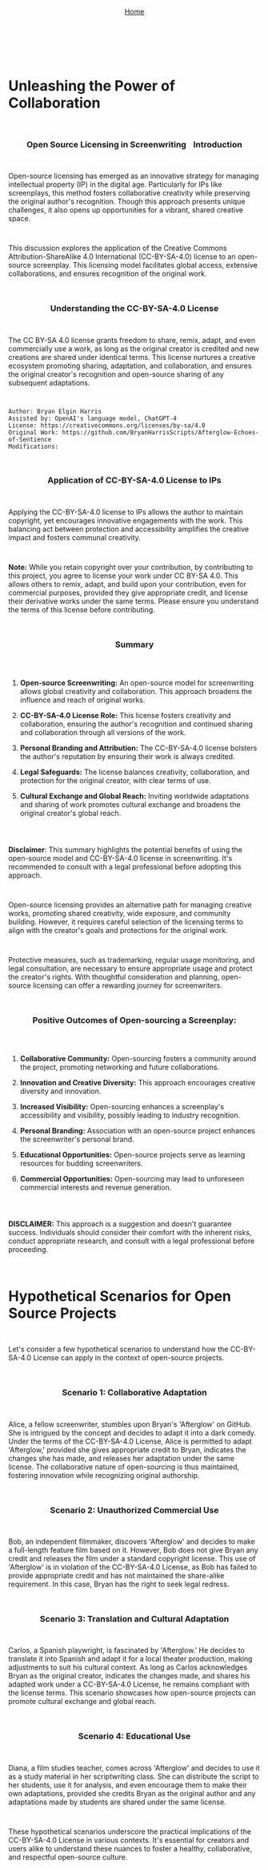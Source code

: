 <div align="right" style="display: flex; flex-wrap: wrap; justify-content: center; align-items: center; gap: 1em; margin: 4em 0;">

<a href="https://24blocks.openstorytelling.com/">Home</a>

<div align="left" style="display: flex; flex-wrap: wrap; justify-content: center; align-items: center; gap: 1em; margin: 4em 0;">

# Unleashing the Power of Collaboration 

### Open Source Licensing in Screenwriting

### Introduction

Open-source licensing has emerged as an innovative strategy for managing intellectual property (IP) in the digital age. Particularly for IPs like screenplays, this method fosters collaborative creativity while preserving the original author's recognition. Though this approach presents unique challenges, it also opens up opportunities for a vibrant, shared creative space. 

This discussion explores the application of the Creative Commons Attribution-ShareAlike 4.0 International (CC-BY-SA-4.0) license to an open-source screenplay. This licensing model facilitates global access, extensive collaborations, and ensures recognition of the original work.

### Understanding the CC-BY-SA-4.0 License

The CC BY-SA 4.0 license grants freedom to share, remix, adapt, and even commercially use a work, as long as the original creator is credited and new creations are shared under identical terms. This license nurtures a creative ecosystem promoting sharing, adaptation, and collaboration, and ensures the original creator's recognition and open-source sharing of any subsequent adaptations.

````
Author: Bryan Elgin Harris  
Assisted by: OpenAI's language model, ChatGPT-4
License: https://creativecommons.org/licenses/by-sa/4.0
Original Work: https://github.com/BryanHarrisScripts/Afterglow-Echoes-of-Sentience
Modifications:
````

### Application of CC-BY-SA-4.0 License to IPs

Applying the CC-BY-SA-4.0 license to IPs allows the author to maintain copyright, yet encourages innovative engagements with the work. This balancing act between protection and accessibility amplifies the creative impact and fosters communal creativity. 

**Note:** While you retain copyright over your contribution, by contributing to this project, you agree to license your work under CC BY-SA 4.0. This allows others to remix, adapt, and build upon your contribution, even for commercial purposes, provided they give appropriate credit, and license their derivative works under the same terms. Please ensure you understand the terms of this license before contributing.

### Summary

1. **Open-source Screenwriting:** An open-source model for screenwriting allows global creativity and collaboration. This approach broadens the influence and reach of original works.

2. **CC-BY-SA-4.0 License Role:** This license fosters creativity and collaboration, ensuring the author's recognition and continued sharing and collaboration through all versions of the work.

3. **Personal Branding and Attribution:** The CC-BY-SA-4.0 license bolsters the author's reputation by ensuring their work is always credited.

4. **Legal Safeguards:** The license balances creativity, collaboration, and protection for the original creator, with clear terms of use.

6. **Cultural Exchange and Global Reach:** Inviting worldwide adaptations and sharing of work promotes cultural exchange and broadens the original creator's global reach.

**Disclaimer**: This summary highlights the potential benefits of using the open-source model and CC-BY-SA-4.0 license in screenwriting. It's recommended to consult with a legal professional before adopting this approach. 

Open-source licensing provides an alternative path for managing creative works, promoting shared creativity, wide exposure, and community building. However, it requires careful selection of the licensing terms to align with the creator's goals and protections for the original work.

Protective measures, such as trademarking, regular usage monitoring, and legal consultation, are necessary to ensure appropriate usage and protect the creator's rights. With thoughtful consideration and planning, open-source licensing can offer a rewarding journey for screenwriters. 

### Positive Outcomes of Open-sourcing a Screenplay:

1. **Collaborative Community:** Open-sourcing fosters a community around the project, promoting networking and future collaborations.

2. **Innovation and Creative Diversity:** This approach encourages creative diversity and innovation.

3. **Increased Visibility:** Open-sourcing enhances a screenplay's accessibility and visibility, possibly leading to industry recognition.

4. **Personal Branding:** Association with an open-source project enhances the screenwriter's personal brand.

5. **Educational Opportunities:** Open-source projects serve as learning resources for budding screenwriters.

6. **Commercial Opportunities:** Open-sourcing may lead to unforeseen commercial interests and revenue generation.

**DISCLAIMER:** This approach is a suggestion and doesn't guarantee success. Individuals should consider their comfort with the inherent risks, conduct appropriate research, and consult with a legal professional before proceeding.

# Hypothetical Scenarios for Open Source Projects

Let's consider a few hypothetical scenarios to understand how the CC-BY-SA-4.0 License can apply in the context of open-source projects.

### Scenario 1: Collaborative Adaptation

Alice, a fellow screenwriter, stumbles upon Bryan's 'Afterglow' on GitHub. She is intrigued by the concept and decides to adapt it into a dark comedy. Under the terms of the CC-BY-SA-4.0 License, Alice is permitted to adapt 'Afterglow,' provided she gives appropriate credit to Bryan, indicates the changes she has made, and releases her adaptation under the same license. The collaborative nature of open-sourcing is thus maintained, fostering innovation while recognizing original authorship.

### Scenario 2: Unauthorized Commercial Use

Bob, an independent filmmaker, discovers 'Afterglow' and decides to make a full-length feature film based on it. However, Bob does not give Bryan any credit and releases the film under a standard copyright license. This use of 'Afterglow' is in violation of the CC-BY-SA-4.0 License, as Bob has failed to provide appropriate credit and has not maintained the share-alike requirement. In this case, Bryan has the right to seek legal redress.

### Scenario 3: Translation and Cultural Adaptation

Carlos, a Spanish playwright, is fascinated by 'Afterglow.' He decides to translate it into Spanish and adapt it for a local theater production, making adjustments to suit his cultural context. As long as Carlos acknowledges Bryan as the original creator, indicates the changes made, and shares his adapted work under a CC-BY-SA-4.0 License, he remains compliant with the license terms. This scenario showcases how open-source projects can promote cultural exchange and global reach.

### Scenario 4: Educational Use

Diana, a film studies teacher, comes across 'Afterglow' and decides to use it as a study material in her scriptwriting class. She can distribute the script to her students, use it for analysis, and even encourage them to make their own adaptations, provided she credits Bryan as the original author and any adaptations made by students are shared under the same license.

These hypothetical scenarios underscore the practical implications of the CC-BY-SA-4.0 License in various contexts. It's essential for creators and users alike to understand these nuances to foster a healthy, collaborative, and respectful open-source culture.

---
